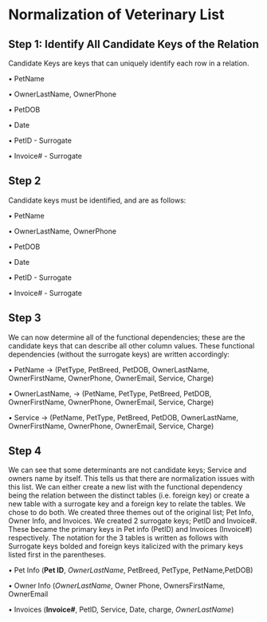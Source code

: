 # **Normalization of Veterinary List**

## Step 1: Identify All Candidate Keys of the Relation

Candidate Keys are keys that can uniquely identify each row in a relation.

• PetName

• OwnerLastName, OwnerPhone

• PetDOB

• Date

• PetID - Surrogate

• Invoice# - Surrogate

## Step 2
Candidate keys must be identified, and are as follows:

• PetName

• OwnerLastName, OwnerPhone

• PetDOB

• Date

• PetID - Surrogate

• Invoice# - Surrogate

## Step 3
We can now determine all of the functional dependencies; these are the candidate keys that can describe all other column values. These functional dependencies (without the surrogate keys) are written accordingly:

• PetName → (PetType, PetBreed, PetDOB, OwnerLastName, OwnerFirstName, OwnerPhone, OwnerEmail, Service, Charge)

• OwnerLastName, → (PetName, PetType, PetBreed, PetDOB, OwnerFirstName, OwnerPhone, OwnerEmail, Service, Charge)

• Service → (PetName, PetType, PetBreed, PetDOB, OwnerLastName, OwnerFirstName, OwnerPhone, OwnerEmail, Service, Charge)

## Step 4
We can see that some determinants are not candidate keys; Service and owners name by itself. This tells us that there are normalization issues with this list. We can either create a new list with the functional dependency being the relation between the distinct tables (i.e. foreign key) or create a new table with a surrogate key and a foreign key to relate the tables.
We chose to do both. We created three themes out of the original list; Pet Info, Owner Info, and Invoices. We created 2 surrogate keys; PetID and Invoice#. These became the primary keys in Pet info (PetID) and Invoices (Invoice#) respectively. The notation for the 3 tables is written as follows with Surrogate keys bolded and foreign keys italicized with the primary keys listed first in the parentheses.

• Pet Info (**Pet ID**, *OwnerLastName*, PetBreed, PetType, PetName,PetDOB)

• Owner Info (*OwnerLastName*, Owner Phone, OwnersFirstName, OwnerEmail

• Invoices (**Invoice#**, PetID, Service, Date, charge, *OwnerLastName*)
